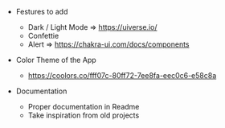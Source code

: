 - Festures to add
  - Dark / Light Mode => https://uiverse.io/
  - Confettie
  - Alert  => https://chakra-ui.com/docs/components


- Color Theme of the App
  - https://coolors.co/fff07c-80ff72-7ee8fa-eec0c6-e58c8a

- Documentation
  - Proper documentation in Readme
  - Take inspiration from old projects